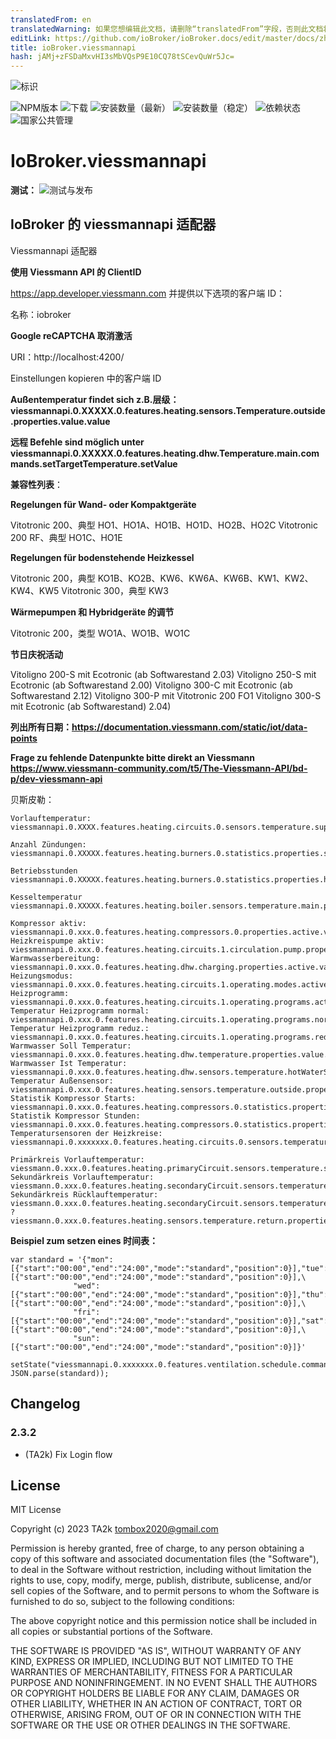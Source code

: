 ```yaml
---
translatedFrom: en
translatedWarning: 如果您想编辑此文档，请删除“translatedFrom”字段，否则此文档将再次自动翻译
editLink: https://github.com/ioBroker/ioBroker.docs/edit/master/docs/zh-cn/adapterref/iobroker.viessmannapi/README.md
title: ioBroker.viessmannapi
hash: jAMj+zFSDaMxvHI3sMbVQsP9E10CQ78tSCevQuWr5Jc=
---
```

![标识](../../../en/adapterref/iobroker.viessmannapi/admin/viessmannapi.png)

![NPM版本](https://img.shields.io/npm/v/iobroker.viessmannapi.svg)
![下载](https://img.shields.io/npm/dm/iobroker.viessmannapi.svg)
![安装数量（最新）](https://iobroker.live/badges/viessmannapi-installed.svg)
![安装数量（稳定）](https://iobroker.live/badges/viessmannapi-stable.svg)
![依赖状态](https://img.shields.io/david/TA2k/iobroker.viessmannapi.svg)
![国家公共管理](https://nodei.co/npm/iobroker.viessmannapi.png?downloads=true)

# IoBroker.viessmannapi
**测试：** ![测试与发布](https://github.com/TA2k/ioBroker.viessmannapi/workflows/Test%20and%20Release/badge.svg)

## IoBroker 的 viessmannapi 适配器
Viessmannapi 适配器

**使用 Viessmann API 的 ClientID**

https://app.developer.viessmann.com 并提供以下选项的客户端 ID：

名称：iobroker

**Google reCAPTCHA 取消激活**

URI：http://localhost:4200/

Einstellungen kopieren 中的客户端 ID

**Außentemperatur findet sich z.B.层级： viessmannapi.0.XXXXX.0.features.heating.sensors.Temperature.outside.properties.value.value**

**远程 Befehle sind möglich unter viessmannapi.0.XXXXX.0.features.heating.dhw.Temperature.main.commands.setTargetTemperature.setValue**

**兼容性列表**：

**Regelungen für Wand- oder Kompaktgeräte**

Vitotronic 200、典型 HO1、HO1A、HO1B、HO1D、HO2B、HO2C Vitotronic 200 RF、典型 HO1C、HO1E

**Regelungen für bodenstehende Heizkessel**

Vitotronic 200，典型 KO1B、KO2B、KW6、KW6A、KW6B、KW1、KW2、KW4、KW5 Vitotronic 300，典型 KW3

**Wärmepumpen 和 Hybridgeräte 的调节**

Vitotronic 200，类型 WO1A、WO1B、WO1C

**节日庆祝活动**

Vitoligno 200-S mit Ecotronic (ab Softwarestand 2.03) Vitoligno 250-S mit Ecotronic (ab Softwarestand 2.00) Vitoligno 300-C mit Ecotronic (ab Softwarestand 2.12) Vitoligno 300-P mit Vitotronic 200 FO1 Vitoligno 300-S mit Ecotronic (ab Softwarestand) 2.04)

**列出所有日期：https://documentation.viessmann.com/static/iot/data-points**

**Frage zu fehlende Datenpunkte bitte direkt an Viessmann https://www.viessmann-community.com/t5/The-Viessmann-API/bd-p/dev-viessmann-api**

贝斯皮勒：

```
Vorlauftemperatur:
viessmannapi.0.XXXX.features.heating.circuits.0.sensors.temperature.supply.properties.value.value,

Anzahl Zündungen:
viessmannapi.0.XXXXX.features.heating.burners.0.statistics.properties.starts.value

Betriebsstunden
viessmannapi.0.XXXXX.features.heating.burners.0.statistics.properties.hours.value

Kesseltemperatur
viessmannapi.0.XXXXX.features.heating.boiler.sensors.temperature.main.properties.unit.value

Kompressor aktiv:		viessmannapi.0.xxx.0.features.heating.compressors.0.properties.active.value
Heizkreispumpe aktiv:		viessmannapi.0.xxx.0.features.heating.circuits.1.circulation.pump.properties.status.value
Warmwasserbereitung:		viessmannapi.0.xxx.0.features.heating.dhw.charging.properties.active.value
Heizungsmodus:			viessmannapi.0.xxx.0.features.heating.circuits.1.operating.modes.active.properties.value.value
Heizprogramm:			viessmannapi.0.xxx.0.features.heating.circuits.1.operating.programs.active.properties.value.value
Temperatur Heizprogramm normal:	viessmannapi.0.xxx.0.features.heating.circuits.1.operating.programs.normal.properties.temperature.value
Temperatur Heizprogramm reduz.:	viessmannapi.0.xxx.0.features.heating.circuits.1.operating.programs.reduced.properties.temperature.value
Warmwasser Soll Temperatur:	viessmannapi.0.xxx.0.features.heating.dhw.temperature.properties.value.value
Warmwasser Ist Temperatur:	viessmannapi.0.xxx.0.features.heating.dhw.sensors.temperature.hotWaterStorage.properties.value.value
Temperatur Außensensor:		viessmannapi.0.xxx.0.features.heating.sensors.temperature.outside.properties.value.value
Statistik Kompressor Starts:	viessmannapi.0.xxx.0.features.heating.compressors.0.statistics.properties.starts.value
Statistik Kompressor Stunden:	viessmannapi.0.xxx.0.features.heating.compressors.0.statistics.properties.hours.value
Temperatursensoren der Heizkreise:   viessmannapi.0.xxxxxxx.0.features.heating.circuits.0.sensors.temperature.supply.properties.value.value

Primärkreis Vorlauftemperatur:		viessmann.0.xxx.0.features.heating.primaryCircuit.sensors.temperature.supply.properties.value.value
Sekundärkreis Vorlauftemperatur:	viessmann.0.xxx.0.features.heating.secondaryCircuit.sensors.temperature.supply.properties.value.value
Sekundärkreis Rücklauftemperatur:	viessmann.0.xxx.0.features.heating.secondaryCircuit.sensors.temperature.return.properties.value.value
?					viessmann.0.xxx.0.features.heating.sensors.temperature.return.properties.value.value

```

**Beispiel zum setzen eines 时间表：**

```
var standard = '{"mon":[{"start":"00:00","end":"24:00","mode":"standard","position":0}],"tue":[{"start":"00:00","end":"24:00","mode":"standard","position":0}],\
              "wed":[{"start":"00:00","end":"24:00","mode":"standard","position":0}],"thu":[{"start":"00:00","end":"24:00","mode":"standard","position":0}],\
              "fri":[{"start":"00:00","end":"24:00","mode":"standard","position":0}],"sat":[{"start":"00:00","end":"24:00","mode":"standard","position":0}],\
              "sun":[{"start":"00:00","end":"24:00","mode":"standard","position":0}]}'

setState("viessmannapi.0.xxxxxxx.0.features.ventilation.schedule.commands.setSchedule.setValue", JSON.parse(standard));
```

## Changelog

### 2.3.2

- (TA2k) Fix Login flow

## License

MIT License

Copyright (c) 2023 TA2k <tombox2020@gmail.com>

Permission is hereby granted, free of charge, to any person obtaining a copy
of this software and associated documentation files (the "Software"), to deal
in the Software without restriction, including without limitation the rights
to use, copy, modify, merge, publish, distribute, sublicense, and/or sell
copies of the Software, and to permit persons to whom the Software is
furnished to do so, subject to the following conditions:

The above copyright notice and this permission notice shall be included in all
copies or substantial portions of the Software.

THE SOFTWARE IS PROVIDED "AS IS", WITHOUT WARRANTY OF ANY KIND, EXPRESS OR
IMPLIED, INCLUDING BUT NOT LIMITED TO THE WARRANTIES OF MERCHANTABILITY,
FITNESS FOR A PARTICULAR PURPOSE AND NONINFRINGEMENT. IN NO EVENT SHALL THE
AUTHORS OR COPYRIGHT HOLDERS BE LIABLE FOR ANY CLAIM, DAMAGES OR OTHER
LIABILITY, WHETHER IN AN ACTION OF CONTRACT, TORT OR OTHERWISE, ARISING FROM,
OUT OF OR IN CONNECTION WITH THE SOFTWARE OR THE USE OR OTHER DEALINGS IN THE
SOFTWARE.